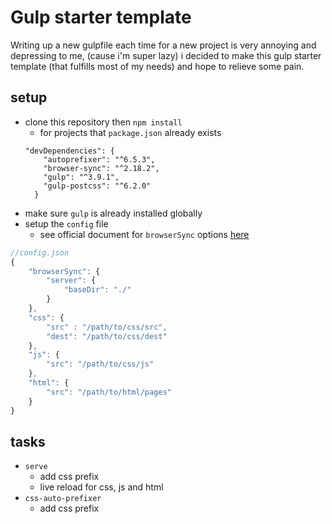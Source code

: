 # Gulp starter template

Writing up a new gulpfile each time for a new project is very annoying and depressing to me, (cause i'm super lazy)
i decided to make this gulp starter template (that fulfills most of my needs) and hope to relieve some pain.

## setup
- clone this repository then `npm install`
	- for projects that `package.json` already exists
	```
	"devDependencies": {
	    "autoprefixer": "^6.5.3",
	    "browser-sync": "^2.18.2",
	    "gulp": "^3.9.1",
	    "gulp-postcss": "^6.2.0"
	  }
	```
- make sure `gulp` is already installed globally
- setup the `config` file
	- see official document for `browserSync` options [here](https://www.browsersync.io/docs/options)
```js
//config.json
{
	"browserSync": {
		"server": {
            "baseDir": "./"
        }
    },
	"css": {
		"src" : "/path/to/css/src",
		"dest": "/path/to/css/dest"		
	},
	"js": {
		"src": "/path/to/css/js"
	},
	"html": {
		"src": "/path/to/html/pages"
	}
}
```
## tasks
- `serve`
	- add css prefix
	- live reload for css, js and html
- `css-auto-prefixer`
	- add css prefix
